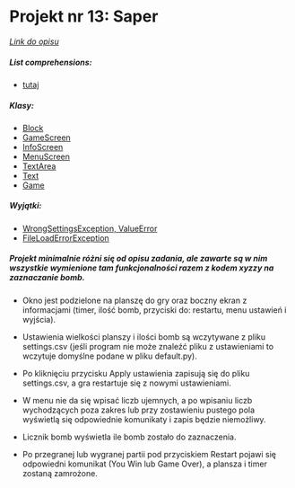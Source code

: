 # Projekt nr 13: Saper

[*Link do opisu*](http://elf2.pk.edu.pl/pluginfile.php/88409/mod_resource/content/15/Projekty_JS_2020_wytyczne.pdf)
##### List comprehensions:
* [tutaj](https://github.com/Xragez/minesweeper/blob/8d6aebae3b09ba6f76f9a80dccc0db20e46a240e/game_screen.py#L25)

##### Klasy:
* [Block](https://github.com/Xragez/minesweeper/blob/8d6aebae3b09ba6f76f9a80dccc0db20e46a240e/block.py#L5)
* [GameScreen](https://github.com/Xragez/minesweeper/blob/8d6aebae3b09ba6f76f9a80dccc0db20e46a240e/game_screen.py#L7)
* [InfoScreen](https://github.com/Xragez/minesweeper/blob/8d6aebae3b09ba6f76f9a80dccc0db20e46a240e/info_screen.py#L14)
* [MenuScreen](https://github.com/Xragez/minesweeper/blob/8d6aebae3b09ba6f76f9a80dccc0db20e46a240e/info_screen.py#L142)
* [TextArea](https://github.com/Xragez/minesweeper/blob/8d6aebae3b09ba6f76f9a80dccc0db20e46a240e/info_screen.py#L242)
* [Text](https://github.com/Xragez/minesweeper/blob/8d6aebae3b09ba6f76f9a80dccc0db20e46a240e/info_screen.py#L319)
* [Game](https://github.com/Xragez/minesweeper/blob/8d6aebae3b09ba6f76f9a80dccc0db20e46a240e/run.py#L17)

##### Wyjątki:
* [WrongSettingsException, ValueError](https://github.com/Xragez/minesweeper/blob/8d6aebae3b09ba6f76f9a80dccc0db20e46a240e/info_screen.py#L217)
* [FileLoadErrorException](https://github.com/Xragez/minesweeper/blob/8d6aebae3b09ba6f76f9a80dccc0db20e46a240e/run.py#L127)

##### Projekt minimalnie różni się od opisu zadania, ale zawarte są w nim wszystkie wymienione tam funkcjonalności razem z kodem xyzzy na zaznaczanie bomb.

* Okno jest podzielone na planszę do gry oraz boczny ekran z informacjami (timer, ilość bomb, przyciski do:  restartu, menu ustawień i wyjścia).

* Ustawienia wielkości planszy i ilości bomb są wczytywane z pliku settings.csv (jeśli program nie może znaleźć pliku z ustawieniami to wczytuje domyślne podane w pliku default.py).

* Po kliknięciu przycisku Apply ustawienia zapisują się do pliku settings.csv, a gra restartuje się z nowymi ustawieniami.

* W menu nie da się wpisać liczb ujemnych, a po wpisaniu liczb wychodzących poza zakres lub przy zostawieniu pustego pola wyświetlą się odpowiednie komunikaty i zapis będzie niemożliwy.

* Licznik bomb wyświetla ile bomb zostało do zaznaczenia.

* Po przegranej lub wygranej partii pod przyciskiem Restart pojawi się odpowiedni komunikat (You Win lub Game Over), a plansza i timer zostaną zamrożone.
